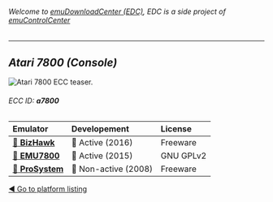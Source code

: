 ###### Welcome to [emuDownloadCenter (EDC)](https://github.com/PhoenixInteractiveNL/emuDownloadCenter/wiki/), EDC is a side project of [emuControlCenter](https://github.com/PhoenixInteractiveNL/emuControlCenter/wiki/)
***
## _Atari 7800 (Console)_
![](https://raw.githubusercontent.com/wiki/PhoenixInteractiveNL/emuDownloadCenter/images_platform/ecc_a7800_teaser.png "Atari 7800 ECC teaser.")
###### ECC ID: **a7800**

| Emulator   | Developement        | License     |
|:-----------|:--------------------|:------------|
| [:file_folder: **BizHawk**](https://github.com/PhoenixInteractiveNL/emuDownloadCenter/wiki/Emulator-bizhawk#menu) | :large_blue_circle: Active (2016) | Freeware |
| [:file_folder: **EMU7800**](https://github.com/PhoenixInteractiveNL/emuDownloadCenter/wiki/Emulator-emu7800#menu) | :large_blue_circle: Active (2015) | GNU GPLv2 |
| [:file_folder: **ProSystem**](https://github.com/PhoenixInteractiveNL/emuDownloadCenter/wiki/Emulator-prosystem#menu) | :red_circle: Non-active (2008) | Freeware |

[:arrow_backward: Go to platform listing](https://github.com/PhoenixInteractiveNL/emuDownloadCenter/wiki/EDC-Platform-List)
